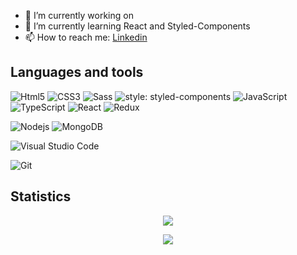 


- 🔭 I’m currently working on
- 🌱 I’m currently learning React and Styled-Components
- 📫 How to reach me: [Linkedin](https://www.linkedin.com/in/tiago-ramos-7780831a3/)

## Languages and tools

![Html5](https://img.shields.io/badge/-Html5-000000?style=flat&logo=HTML5)
![CSS3](https://img.shields.io/badge/-Css3-000000?style=flat&logo=css3&logoColor=1572B6)
![Sass](https://img.shields.io/badge/-Sass-black?style=flat-square&logo=SASS)
![style: styled-components](https://img.shields.io/badge/style-%F0%9F%92%85%20styled--components-orange.svg?colorB=black&colorA=black)
![JavaScript](https://img.shields.io/badge/-JavaScript-black?style=flat-square&logo=javascript)
![TypeScript](https://img.shields.io/badge/-TypeScript-000000?style=flat&logo=typescript)
![React](https://img.shields.io/badge/-React-black?style=flat-square&logo=react)
![Redux](https://img.shields.io/badge/-Redux-black?style=flat-square&logo=Redux&logoColor=1572B6)

![Nodejs](https://img.shields.io/badge/-Nodejs-black?style=flat-square&logo=Node.js)
![MongoDB](https://img.shields.io/badge/-MongoDB-000000?style=flat&logo=mongodb)

![Visual Studio Code](https://img.shields.io/badge/-VSCode-000000?style=flat&logo=visual-studio-code&logoColor=007ACC)

![Git](https://img.shields.io/badge/-Git-black?style=flat-square&logo=git)
## Statistics
<p align="center">
<img src="https://github-readme-stats.vercel.app/api/?username=Tiago-devop&count_private=true&theme=tokyonight&showicons=true" >
</p>
<p align="center">
<img src="https://github-readme-stats.vercel.app/api/top-langs/?username=Tiago-devop&langs_count=5&theme=tokyonight" >
</p>
